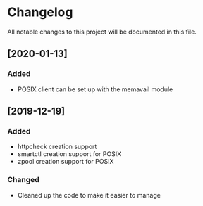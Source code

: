 # Changelog

All notable changes to this project will be documented in this file.

## [2020-01-13]

### Added
- POSIX client can be set up with the memavail module

## [2019-12-19]

### Added
- httpcheck creation support
- smartctl creation support for POSIX
- zpool creation support for POSIX

### Changed
- Cleaned up the code to make it easier to manage

